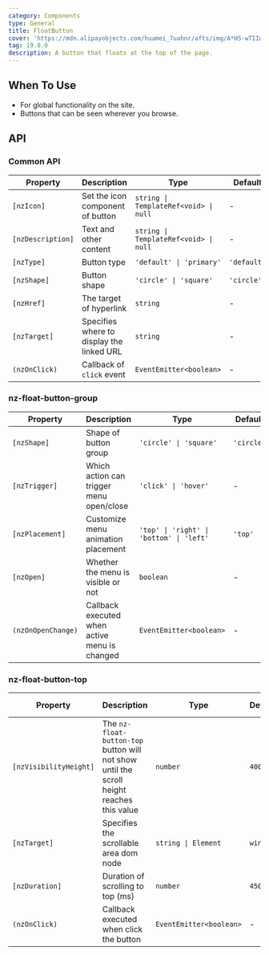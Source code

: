 ```yaml
---
category: Components
type: General
title: FloatButton
cover: 'https://mdn.alipayobjects.com/huamei_7uahnr/afts/img/A*HS-wTIIwu0kAAAAAAAAAAAAADrJ8AQ/original'
tag: 19.0.0
description: A button that floats at the top of the page.
---
```


## When To Use

- For global functionality on the site.
- Buttons that can be seen wherever you browse.

## API

### Common API

| Property          | Description                               | Type                                  | Default     |
| ----------------- | ----------------------------------------- | ------------------------------------- | ----------- |
| `[nzIcon]`        | Set the icon component of button          | `string \| TemplateRef<void> \| null` | -           |
| `[nzDescription]` | Text and other content                    | `string \| TemplateRef<void> \| null` | -           |
| `[nzType]`        | Button type                               | `'default' \| 'primary'`              | `'default'` |
| `[nzShape]`       | Button shape                              | `'circle' \| 'square'`                | `'circle'`  |
| `[nzHref]`        | The target of hyperlink                   | `string`                              | -           |
| `[nzTarget]`      | Specifies where to display the linked URL | `string`                              | -           |
| `(nzOnClick)`     | Callback of `click` event                 | `EventEmitter<boolean>`               | -           |

### nz-float-button-group

| Property           | Description                                   | Type                                     | Default    | Version |
| ------------------ | --------------------------------------------- | ---------------------------------------- | ---------- | ------- |
| `[nzShape]`        | Shape of button group                         | `'circle' \| 'square'`                   | `'circle'` |
| `[nzTrigger]`      | Which action can trigger menu open/close      | `'click' \| 'hover'`                     | -          |
| `[nzPlacement]`    | Customize menu animation placement            | `'top' \| 'right' \| 'bottom' \| 'left'` | `'top'`    | 20.1.0  |
| `[nzOpen]`         | Whether the menu is visible or not            | `boolean`                                | -          |
| `(nzOnOpenChange)` | Callback executed when active menu is changed | `EventEmitter<boolean>`                  | -          |

### nz-float-button-top

| Property               | Description                                                                               | Type                    | Default  | Global Config |
| ---------------------- | ----------------------------------------------------------------------------------------- | ----------------------- | -------- | ------------- |
| `[nzVisibilityHeight]` | The `nz-float-button-top` button will not show until the scroll height reaches this value | `number`                | `400`    | ✅            |
| `[nzTarget]`           | Specifies the scrollable area dom node                                                    | `string \| Element`     | `window` | -             |
| `[nzDuration]`         | Duration of scrolling to top (ms)                                                         | `number`                | `450`    | -             |
| `(nzOnClick)`          | Callback executed when click the button                                                   | `EventEmitter<boolean>` | -        | -             |
